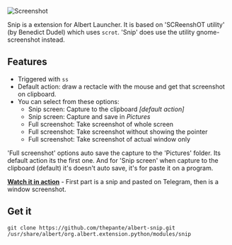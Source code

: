 ![Screenshot](https://i.imgur.com/ByrrQJA.png)


Snip is a extension for Albert Launcher. It is based on 'SCReenshOT utility' (by Benedict Dudel) which uses `scrot`. 'Snip' does use the utility gnome-screenshot instead.

## Features
* Triggered with `ss `
* Default action: draw a rectacle with the mouse and get that screenshot on clipboard.
* You can select from these options:
	* Snip screen: Capture to the clipboard _[default action]_
	* Snip screen: Capture and save in _Pictures_
	* Full screenshot: Take screenshot of whole screen
 	* Full screenshot: Take screenshot without showing the pointer
	* Full screenshot: Take screenshot of actual window only

'Full screenshot' options auto save the capture to the 'Pictures' folder. Its default action its the first one. And for 'Snip screen' when capture to the clipboard (default) it's doesn't auto save, it's for paste it on a program.  

[**Watch it in action**](https://i.imgur.com/CO1Qh8L.mp4) - First part is a snip and pasted on Telegram, then is a window screenshot.

## Get it
```
git clone https://github.com/thepante/albert-snip.git /usr/share/albert/org.albert.extension.python/modules/snip
```
